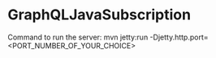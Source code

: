 # GraphQLJavaSubscription
Command to run the server: mvn jetty:run -Djetty.http.port=<PORT_NUMBER_OF_YOUR_CHOICE>
